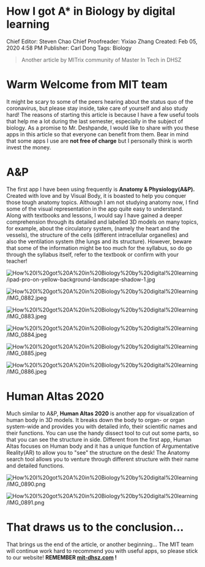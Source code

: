 # How I got A* in Biology by digital learning

Chief Editor: Steven Chao
Chief Proofreader: Yixiao Zhang
Created: Feb 05, 2020 4:58 PM
Publisher: Carl Dong
Tags: Biology

> Another article by MITrix community of Master In Tech in DHSZ

# Warm Welcome from MIT team

It might be scary to some of the peers hearing about the status quo of the coronavirus, but please stay inside, take care of yourself and also study hard! The reasons of starting this article is because I have a few useful tools that help me a lot during the last semester, especially in the subject of biology. As a promise to Mr. Deshpande, I would like to share with you these apps in this article so that everyone can benefit from them. Bear in mind that some apps I use are **not free of charge** but I personally think is worth invest the money. 

# A&P

The first app I have been using frequently is **Anatomy & Physiology(A&P).** Created with love and by Visual Body, it is boasted to help you conquer those tough anatomy topics. Although I am not studying anatomy now, I find some of the visual representation in the app quite easy to understand. Along with textbooks and lessons, I would say I have gained a deeper comprehension through its detailed and labelled 3D models on many topics, for example, about the circulatory system, (namely the heart and the vessels), the structure of the cells (different intracellular organelles) and also the ventilation system (the lungs and its structure). However, beware that some of the information might be too much for the syllabus, so do go through the syllabus itself, refer to the textbook or confirm with your teacher!

![How%20I%20got%20A%20in%20Biology%20by%20digital%20learning/ipad-pro-on-yellow-background-landscape-shadow-1.jpg](/How%20I%20got%20A%20in%20Biology%20by%20digital%20learning/ipad-pro-on-yellow-background-landscape-shadow-1.jpg)

![How%20I%20got%20A%20in%20Biology%20by%20digital%20learning/IMG_0882.jpeg](/How%20I%20got%20A%20in%20Biology%20by%20digital%20learning/IMG_0882.jpeg)

![How%20I%20got%20A%20in%20Biology%20by%20digital%20learning/IMG_0883.jpeg](/How%20I%20got%20A%20in%20Biology%20by%20digital%20learning/IMG_0883.jpeg)

![How%20I%20got%20A%20in%20Biology%20by%20digital%20learning/IMG_0884.jpeg](/How%20I%20got%20A%20in%20Biology%20by%20digital%20learning/IMG_0884.jpeg)

![How%20I%20got%20A%20in%20Biology%20by%20digital%20learning/IMG_0885.jpeg](/How%20I%20got%20A%20in%20Biology%20by%20digital%20learning/IMG_0885.jpeg)

![How%20I%20got%20A%20in%20Biology%20by%20digital%20learning/IMG_0886.jpeg](/How%20I%20got%20A%20in%20Biology%20by%20digital%20learning/IMG_0886.jpeg)

# Human Altas 2020

Much similar to A&P, **Human Altas 2020** is another app for visualization of human body in 3D models. It breaks down the body to organ- or organ system-wide and provides you with detailed info, their scientific names and their functions. You can use the handy dissect tool to cut out some parts, so that you can see the structure in side. Different from the first app, Human Altas focuses on Human body and it has a unique function of Argumentative Reality(AR) to allow you to "see" the structure on the desk! The Anatomy search tool allows you to venture through different structure with their name and detailed functions. 

![How%20I%20got%20A%20in%20Biology%20by%20digital%20learning/IMG_0890.png](/How%20I%20got%20A%20in%20Biology%20by%20digital%20learning/IMG_0890.png)

![How%20I%20got%20A%20in%20Biology%20by%20digital%20learning/IMG_0891.png](/How%20I%20got%20A%20in%20Biology%20by%20digital%20learning/IMG_0891.png)

# That draws us to the conclusion...

That brings us the end of the article, or another beginning... The MIT team will continue work hard to recommend you with useful apps, so please stick to our website! **REMEMBER [mit-dhsz.com](http://mit-dhsz.com) !**